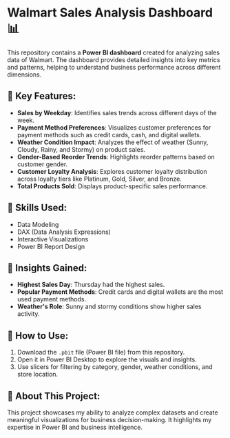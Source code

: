 # Walmart Sales Analysis Dashboard 📊  

This repository contains a **Power BI dashboard** created for analyzing sales data of Walmart. The dashboard provides detailed insights into key metrics and patterns, helping to understand business performance across different dimensions.

## 📌 **Key Features**:
- **Sales by Weekday**: Identifies sales trends across different days of the week.  
- **Payment Method Preferences**: Visualizes customer preferences for payment methods such as credit cards, cash, and digital wallets.  
- **Weather Condition Impact**: Analyzes the effect of weather (Sunny, Cloudy, Rainy, and Stormy) on product sales.  
- **Gender-Based Reorder Trends**: Highlights reorder patterns based on customer gender.  
- **Customer Loyalty Analysis**: Explores customer loyalty distribution across loyalty tiers like Platinum, Gold, Silver, and Bronze.  
- **Total Products Sold**: Displays product-specific sales performance.  

## 📌 **Skills Used**:
- Data Modeling  
- DAX (Data Analysis Expressions)  
- Interactive Visualizations  
- Power BI Report Design  

## 📌 **Insights Gained**:
- **Highest Sales Day**: Thursday had the highest sales.  
- **Popular Payment Methods**: Credit cards and digital wallets are the most used payment methods.  
- **Weather's Role**: Sunny and stormy conditions show higher sales activity.  

## 📌 **How to Use**:
1. Download the `.pbit` file (Power BI file) from this repository.  
2. Open it in Power BI Desktop to explore the visuals and insights.  
3. Use slicers for filtering by category, gender, weather conditions, and store location.  

## 📌 **About This Project**:
This project showcases my ability to analyze complex datasets and create meaningful visualizations for business decision-making. It highlights my expertise in Power BI and business intelligence.
